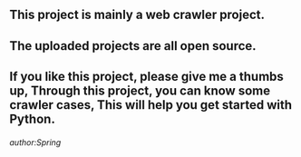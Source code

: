 

## This project is mainly a web crawler project.

## The uploaded projects are all open source.

## If you like this project, please give me a thumbs up, Through this project, you can know some crawler cases, This will help you get started with Python.
###### author:Spring
